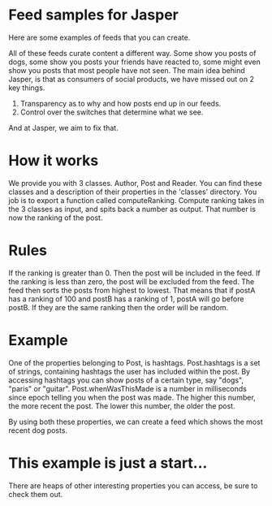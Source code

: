 # Feed samples for Jasper 

Here are some examples of feeds that you can create. 

All of these feeds curate content a different way. Some show you posts of dogs, some show you posts your friends have reacted to, some might even show you posts that most people have not seen. The main idea behind Jasper, is that as consumers of social products, we have missed out on 2 key things. 

1. Transparency as to why and how posts end up in our feeds. 
2. Control over the switches that determine what we see. 

And at Jasper, we aim to fix that.

# How it works

We provide you with 3 classes. Author, Post and Reader. You can find these classes and a description of their properties in the 'classes' directory. You job is to export a function called computeRanking. Compute ranking takes in the 3 classes as input, and spits back a number as output. That number is now the ranking of the post.

# Rules

If the ranking is greater than 0. Then the post will be included in the feed. If the ranking is less than zero, the post will be excluded from the feed. The feed then sorts the posts from highest to lowest. That means that if postA has a ranking of 100 and postB has a ranking of 1, postA will go before postB. If they are the same ranking then the order will be random.

# Example

One of the properties belonging to Post, is hashtags. Post.hashtags is a set of strings, containing hashtags the user has included within the post. By accessing hashtags you can show posts of a certain type, say "dogs", "paris" or "guitar". Post.whenWasThisMade is a number in milliseconds since epoch telling you when the post was made. The higher this number, the more recent the post. The lower this number, the older the post. 

By using both these properties, we can create a feed which shows the most recent dog posts.

# This example is just a start...

There are heaps of other interesting properties you can access, be sure to check them out.









